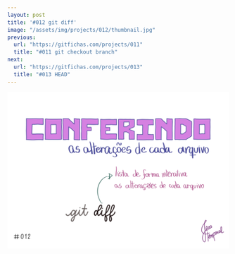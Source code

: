 ```yaml
---
layout: post
title: '#012 git diff'
image: "/assets/img/projects/012/thumbnail.jpg"
previous:
  url: "https://gitfichas.com/projects/011"
  title: "#011 git checkout branch"
next:
  url: "https://gitfichas.com/projects/013"
  title: "#013 HEAD"
---
```


<img alt="O comando git diff te mostra todas alterações feitas" src="/assets/img/projects/012/full.jpg">